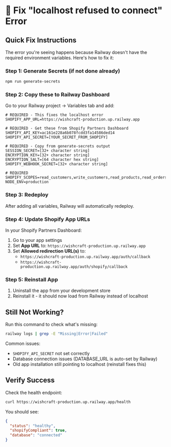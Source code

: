 # 🚨 Fix "localhost refused to connect" Error

## Quick Fix Instructions

The error you're seeing happens because Railway doesn't have the required environment variables. Here's how to fix it:

### Step 1: Generate Secrets (if not done already)
```bash
npm run generate-secrets
```

### Step 2: Copy these to Railway Dashboard

Go to your Railway project → Variables tab and add:

```env
# REQUIRED - This fixes the localhost error
SHOPIFY_APP_URL=https://wishcraft-production.up.railway.app

# REQUIRED - Get these from Shopify Partners Dashboard
SHOPIFY_API_KEY=ac161e228a6b078fcdd3fa14586ded14
SHOPIFY_API_SECRET=[YOUR_SECRET_FROM_SHOPIFY]

# REQUIRED - Copy from generate-secrets output
SESSION_SECRET=[32+ character string]
ENCRYPTION_KEY=[32+ character string]
ENCRYPTION_SALT=[64 character hex string]
SHOPIFY_WEBHOOK_SECRET=[32+ character string]

# REQUIRED
SHOPIFY_SCOPES=read_customers,write_customers,read_products,read_orders,write_orders,read_inventory,write_content
NODE_ENV=production
```

### Step 3: Redeploy
After adding all variables, Railway will automatically redeploy.

### Step 4: Update Shopify App URLs
In your Shopify Partners Dashboard:
1. Go to your app settings
2. Set **App URL** to: `https://wishcraft-production.up.railway.app`
3. Set **Allowed redirection URL(s)** to:
   - `https://wishcraft-production.up.railway.app/auth/callback`
   - `https://wishcraft-production.up.railway.app/auth/shopify/callback`

### Step 5: Reinstall App
1. Uninstall the app from your development store
2. Reinstall it - it should now load from Railway instead of localhost

## Still Not Working?

Run this command to check what's missing:
```bash
railway logs | grep -E "Missing|Error|Failed"
```

Common issues:
- `SHOPIFY_API_SECRET` not set correctly
- Database connection issues (DATABASE_URL is auto-set by Railway)
- Old app installation still pointing to localhost (reinstall fixes this)

## Verify Success

Check the health endpoint:
```bash
curl https://wishcraft-production.up.railway.app/health
```

You should see:
```json
{
  "status": "healthy",
  "shopifyCompliant": true,
  "database": "connected"
}
```